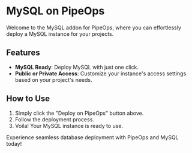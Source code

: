 # MySQL on PipeOps

Welcome to the MySQL addon for PipeOps, where you can effortlessly deploy a MySQL instance for your projects.

## Features
- **MySQL Ready**: Deploy MySQL with just one click.
- **Public or Private Access**: Customize your instance's access settings based on your project's needs.

## How to Use
1. Simply click the "Deploy on PipeOps" button above.
2. Follow the deployment process.
3. Voila! Your MySQL instance is ready to use.

Experience seamless database deployment with PipeOps and MySQL today!
